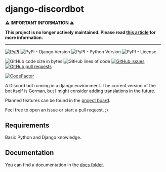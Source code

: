# django-discordbot

**⚠️ IMPORTANT INFORMATION ⚠️**

**This project is no longer actively maintained. Please read [this article](https://github.com/rafaelurben/django-discordbot/discussions/139) for more information.**

------

[![PyPI](https://img.shields.io/pypi/v/django-discordbot)](https://pypi.org/project/django-discordbot)
![PyPI - Django Version](https://img.shields.io/pypi/djversions/django-discordbot)
![PyPI - Python Version](https://img.shields.io/pypi/pyversions/django-discordbot)
![PyPI - License](https://img.shields.io/pypi/l/django-discordbot)

![GitHub code size in bytes](https://img.shields.io/github/languages/code-size/rafaelurben/django-discordbot)
![GitHub lines of code](https://img.shields.io/tokei/lines/github.com/rafaelurben/django-discordbot)
[![GitHub issues](https://img.shields.io/github/issues/rafaelurben/django-discordbot)](https://github.com/rafaelurben/django-discordbot/issues)
[![GitHub pull requests](https://img.shields.io/github/issues-pr/rafaelurben/django-discordbot)](https://github.com/rafaelurben/django-discordbot/pulls)

[![CodeFactor](https://www.codefactor.io/repository/github/rafaelurben/django-discordbot/badge)](https://www.codefactor.io/repository/github/rafaelurben/django-discordbot)

A Discord bot running in a django environment. The current version of the bot itself is German, but I might consider adding translations in the future.

Planned features can be found in the [project board](https://github.com/rafaelurben/django-discordbot/projects/1?fullscreen=true).

Feel free to open an issue or start a pull request. ;)

## Requirements

Basic Python and Django knowledge.

## Documentation

You can find a documentation in the [docs folder](./docs/index.md).
